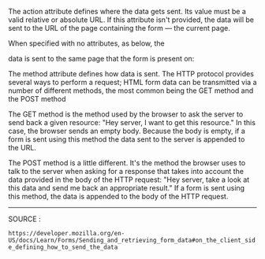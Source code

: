 The action attribute defines where the data gets sent. Its value must be a valid relative or absolute URL. If this attribute isn't provided, the data will be sent to the URL of the page containing the form — the current page.

When specified with no attributes, as below, the <form> data is sent to the same page that the form is present on:


The method attribute defines how data is sent. The HTTP protocol provides several ways to perform a request; HTML form data can be transmitted via a number of different methods, the most common being the GET method and the POST method

The GET method is the method used by the browser to ask the server to send back a given resource: "Hey server, I want to get this resource." In this case, the browser sends an empty body. Because the body is empty, if a form is sent using this method the data sent to the server is appended to the URL.

The POST method is a little different. It's the method the browser uses to talk to the server when asking for a response that takes into account the data provided in the body of the HTTP request: "Hey server, take a look at this data and send me back an appropriate result." If a form is sent using this method, the data is appended to the body of the HTTP request.


---------------------------------------------------------------

SOURCE : 

`https://developer.mozilla.org/en-US/docs/Learn/Forms/Sending_and_retrieving_form_data#on_the_client_side_defining_how_to_send_the_data`